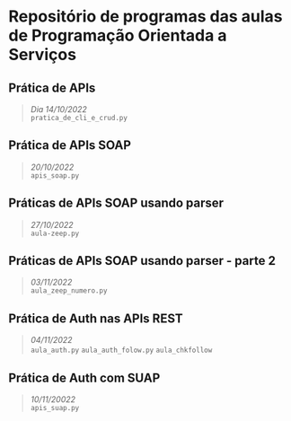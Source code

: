 # Repositório de programas das aulas de Programação Orientada a Serviços 
## Prática de APIs
> *Dia 14/10/2022*    
`pratica_de_cli_e_crud.py` 
## Prática de APIs SOAP 
> *20/10/2022*    
`apis_soap.py` 
## Práticas de APIs SOAP usando parser 
> *27/10/2022*    
`aula-zeep.py` 
## Práticas de APIs SOAP usando parser - parte 2 
> *03/11/2022*    
`aula_zeep_numero.py`
## Prática de Auth nas APIs REST 
> *04/11/2022*    
`aula_auth.py` 
`aula_auth_folow.py` 
`aula_chkfollow` 
## Prática de Auth com SUAP
> *10/11/20022*    
`apis_suap.py` 